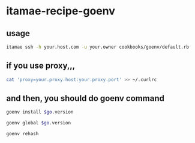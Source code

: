 # itamae-recipe-goenv

## usage

```bash
itamae ssh -h your.host.com -u your.owner cookbooks/goenv/default.rb
```


## if you use proxy,,,

```bash
cat 'proxy=your.proxy.host:your.proxy.port' >> ~/.curlrc
```

## and then, you should do goenv command

```bash
goenv install $go.version

goenv global $go.version

goenv rehash
```

